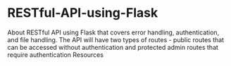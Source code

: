 # RESTful-API-using-Flask
About RESTful API using Flask that covers error handling, authentication, and file handling. The API will have two types of routes - public routes that can be accessed without authentication and protected admin routes that require authentication  Resources
